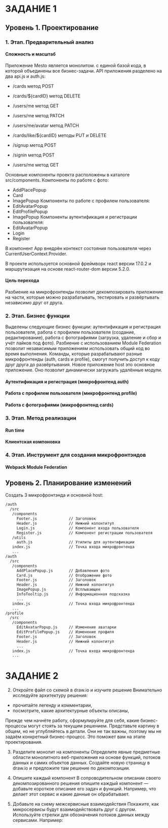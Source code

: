 # ЗАДАНИЕ 1

## Уровень 1. Проектирование

### 1. Этап. Предварительный анализ
#### Сложность и масштаб
Приложение Mesto является монолитом. с единой базой кода, в которой объединены все бизнес-задачи.
API приложения разделено на два api.js и auth.js:
* /cards метод POST
* /cards/${cardID} метод DELETE
* /users/me метод GET
* /users/me метод PATCH
* /users/me/avatar метод PATCH
* /cards/like/${cardID} методы PUT и DELETE

* /signup метод POST
* /signin метод POST
* /users/me метод GET

Основные компоненты проекта расположены в каталоге src/components.
Компоненты по работе с фото:
* AddPlacePopup
* Card
* ImagePopup
Компоненты по работе с профилем пользователя:
* EditAvatarPopup
* EditProfilePopup
* ImagePopup
Компоненты аутентификация и регистрации пользователя:
* EditAvatarPopup
* Login
* Register

В компонент App внедрён контекст состояния пользователя через CurrentUserContext.Provider.

В проекте используется основной фреймворк react версии 17.0.2 и маршрутизация на основе react-router-dom версии 5.2.0.

#### Цель перехода
Разбиение на микрофронтенды позволит декомпозировать приложение на части,
которые можно разрабатывать, тестировать и развёртывать независимо друг от друга.

### 2. Этап. Бизнес функции
Выделены следующие бизнес функции: аутентификация и регистрация пользователя, работа с профилем пользователя (создание, редактирование), работа с фотографиями (загрузка, удаление и сбор и учёт лайков под фото).
Разбиение с использованием Module Federation позволит независимым приложениям использовать общий код во время выполнения. Команды, которые разрабатывают разные микрофронтенды (auth, cards и profile), смогут получить доступ к коду друг друга до развёртывания.
Новое приложение host это основное приложение. Оно позволит динамически загружать удалённые модули.
#### Аутентификация и регистрация (микрофронтенд auth)
#### Работа с профилем пользователя (микрофронтенд profile)
#### Работа с фотографиями (микрофронтенд cards)

### 3. Этап. Метод реализации
#### Run time
#### Клиентская компоновка

### 4. Этап. Инструмент для создания микрофронтэндов
#### Webpack Module Federation

## Уровень 2. Планирование изменений
Создать 3 микрофронтэнда и основной host:
```dockerfile
/auth
  /src
   /components
     Footer.js              // Заголовок
     Header.js              // Нижний колонтитул
     Login.js               // Компонент входа пользователя
     Register.js            // Компонент регистрации пользователя
   /utils
     auth.js                // Утилиты для аутентификации
   index.js                 // Точка входа микрофронтенда
   ...
/auth
  /src
   /components
     AddPlacePopup.js       // Добавления фото
     Card.js                // Отображение фото
     Footer.js              // Заголовок
     Header.js              // Нижний колонтитул
     ImagePopup.js          // Всплывающее
     InfoTooltip.js         // Информационная подсказка
     ...
   index.js                 // Точка входа микрофронтенда
   ...
/profile
  /src
   /components
     EditAvatarPopup.js     // Изменение аватарки
     EditProfilePopup.js    // Изменение профиля
     Footer.js              // Заголовок
     Header.js              // Нижний колонтитул
     ...
   index.js                 // Точка входа микрофронтенда
   ...
```

# ЗАДАНИЕ 2

2. Откройте файл со схемой в draw.io и изучите решение
Внимательно исследуйте архитектуру решения:
* прочитайте легенду и комментарии,
* посмотрите, какие архитектурные объекты описаны,

Прежде чем начнёте работу, сформулируйте для себя, какие бизнес-процессы могут стоять за текущим решением. 
Представьте картину в общем, но не углубляйтесь в детали. 
Они не так важны, поэтому мы не задаём конкретный бизнес-процесс.
Это поможет вам на этапе проектирования.

3. Разделите монолит на компоненты
Определите явные предметные области монолитного веб-приложения на основе функций, потоков данных и самих объектов данных. 
Создайте новую страницу в draw.io и предложите там решение по декомпозиции.

4. Опишите каждый компонент
В сопроводительном описании своего декомпозированного решения опишите каждый компонент — добавьте короткое описание его задач и функций. 
Например, что делает этот сервис и какие данные он обрабатывает.

5. Добавьте на схему межсервисные взаимодействия
Покажите, как микросервисы будут взаимодействовать друг с другом. 
Используйте стрелки для обозначения потоков данных между сервисами. Например:
